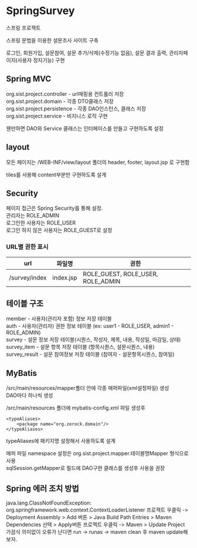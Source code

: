 # SpringSurvey
스프링 프로젝트

스프링 문법을 이용한 설문조사 사이트 구축

로그인, 회원가입, 설문참여, 설문 추가/삭제(수정기능 없음), 설문 결과 출력, 관리자페이지(사용자 정지기능) 구현

## Spring MVC
 
org.sist.project.controller - url매핑용 컨트롤러 저장  
org.sist.project.domain - 각종 DTO클래스 저장  
org.sist.project.persistence - 각종 DAO인스턴스, 클래스 저장  
org.sist.project.service - 비지니스 로직 구현  

웬만하면 DAO와 Service 클래스는 인터페이스를 만들고 구현하도록 설정



## layout

모든 페이지는 /WEB-INF/view/layout 폴더의 header, footer, layout.jsp 로 구현함

tiles를 사용해 content부분만 구현하도록 설계

## Security

페이지 접근은 Spring Security를 통해 설정.   
관리자는 ROLE_ADMIN  
로그인한 사용자는 ROLE_USER  
로그인 하지 않은 사용자는 ROLE_GUEST로 설정  

### URL별 권한 표시

url | 파일명 | 권한
|---|---|---|
/survey/index | index.jsp | ROLE_GUEST, ROLE_USER, ROLE_ADMIN

## 테이블 구조

member - 사용자(관리자 포함) 정보 저장 테이블  
auth - 사용자(관리자) 권한 정보 테이블 (ex: user1 - ROLE_USER, admin1 - ROLE_ADMIN)  
survey - 설문 정보 저장 테이블(시퀀스, 작성자, 제목, 내용, 작성일, 마감일, 상태)   
survey_item - 설문 항목 저장 테이블 (항목시퀀스, 설문시퀀스, 내용)   
survey_result - 설문 참여정보 저장 테이블 (참여자 - 설문항목시퀀스, 참여일)  

## MyBatis

/src/main/resources/mapper폴더 안에 각종 매퍼파일(xml설정파일) 생성  
DAO마다 하나씩 생성  

/src/main/resources 폴더에 mybatis-config.xml 파일 생성후   
```
<typeAliases>
	<package name="org.zerock.domain"/>
</typeAliases>
```
typeAliases에 패키지명 설정해서 사용하도록 설계  

매퍼 파일 namespace 설정은 org.sist.project.mapper.테이블명Mapper 형식으로 사용   
sqlSession.getMapper로 필드에 DAO구현 클래스를 생성후 사용을 권장  

## Spring 에러 조치 방법

java.lang.ClassNotFoundException: org.springframework.web.context.ContextLoaderListener
프로젝트 우클릭 -> Deployment Assembly > Add 버튼 > Java Build Path Entries > Maven Dependencies 선택 > Apply버튼
프로젝트 우클릭 -> Maven > Update Project
가끔식 의미없이 오류가 난다면 run -> runas -> maven clean 후 maven update해보자.


